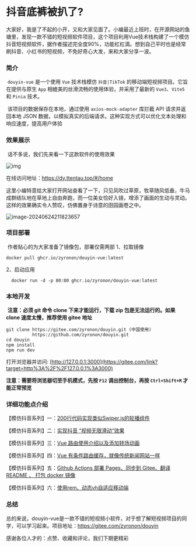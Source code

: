 # 抖音底裤被扒了?

​	大家好，我是了不起的小开，又和大家见面了。小编最近上班时，在开源网站的鱼塘里，发现一款不错的短视频软件项目，这个项目利用Vue技术栈构建了一个模仿抖音短视频软件，据作者描述完全度90%，功能杠杠滴。想到自己平时也是经常刷抖音、小红书的短视频，不免好奇心大发，来和大家分享一波。

### 	简介

​	`douyin-vue` 是一个使用 `Vue` 技术栈模仿 `抖音|TikTok` 的移动端短视频项目。它旨在提供与原生 `App` 相媲美的丝滑流畅的使用体验，并采用了最新的 `Vue3`、`Vite5` 和 `Pinia` 技术。

​	该项目的数据保存在本地，通过使用 `axios-mock-adapter` 库拦截 API 请求并返回本地 JSON 数据，以模拟真实的后端请求。这种实现方式可以优化文本处理和响应速度，提高用户体验

### 效果展示

​	话不多说，我们先来看一下这款软件的使用效果

![img](https://github.com/flybreeze/opensource/blob/main/1.gif)
	

在线访问地址：https://dy.ttentau.top/#/home 

这里小编特意给大家打开网站查看了一下，只见风吹过草原，牧草随风低垂，牛马成群结队地在草地上自由奔跑，而一位美女恰好入镜，增添了画面的生动与灵动。这样的效果确实令人赞叹，仿佛置身于诗意的田园画卷之中。

![image-20240624211823657](https://github.com/flybreeze/opensource/blob/main/image-20240624211823657.png)

### 项目部署

​ 作者贴心的为大家准备了镜像包，部署仅需两部
1、拉取镜像

```
docker pull ghcr.io/zyronon/douyin-vue:latest
```

2、启动应用

```
  docker run -d -p 80:80 ghcr.io/zyronon/douyin-vue:latest
```


### 本地开发

​	**注意：必须 git 命令 clone 下来才能运行，下载 zip 包是无法运行的。如果 clone 速度太慢，推荐使用 gitee 地址**

```
git clone https://gitee.com/zyronon/douyin.git (中国使用)
          https://github.com/zyronon/douyin.git 
cd douyin
npm install
npm run dev
```

打开浏览器并访问: [http://127.0.0.1:3000](https://gitee.com/link?target=http%3A%2F%2F127.0.0.1%3A3000)

**注意：需要将浏览器切至手机模式，先按 `F12` 调出控制台，再按 `Ctrl+Shift+M` 才能正常预览**



### 详细功能点介绍

【模仿抖音系列】一：[200行代码实现类似Swiper.js的轮播组件](https://gitee.com/link?target=https%3A%2F%2Fjuejin.cn%2Fpost%2F7360512664317018146)

【模仿抖音系列】二：[实现抖音 “视频无限滑动“效果](https://gitee.com/link?target=https%3A%2F%2Fjuejin.cn%2Fpost%2F7361614921519054883)

【模仿抖音系列】三：[Vue 路由使用介绍以及添加转场动画](https://gitee.com/link?target=https%3A%2F%2Fjuejin.cn%2Fpost%2F7362528152777130025)

【模仿抖音系列】四：[Vue 有条件路由缓存，就像传统新闻网站一样](https://gitee.com/link?target=https%3A%2F%2Fjuejin.cn%2Fpost%2F7365334891473240101)

【模仿抖音系列】五：[Github Actions 部署 Pages、同步到 Gitee、翻译 README 、 打包 docker 镜像](https://gitee.com/link?target=https%3A%2F%2Fjuejin.cn%2Fpost%2F7365757742381957161)

【模仿抖音系列】六：[使用rem、动态vh自适应移动端](https://gitee.com/link?target=https%3A%2F%2Fjuejin.cn%2Fpost%2F7374452765273538595)

### 总结	

​	总的来说，douyin-vue是一款不错的短视频小软件，对于想了解短视频项目的同学，可以学习起来。项目地址：https://gitee.com/zyronon/douyin

感谢各位人才的：点赞、收藏和评论，我们下期更精彩
